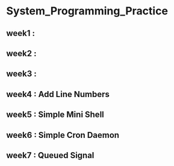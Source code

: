 # System_Programming_Practice

## week1 :
## week2 :
## week3 :
## week4 : Add Line Numbers
## week5 : Simple Mini Shell
## week6 : Simple Cron Daemon
## week7 : Queued Signal
